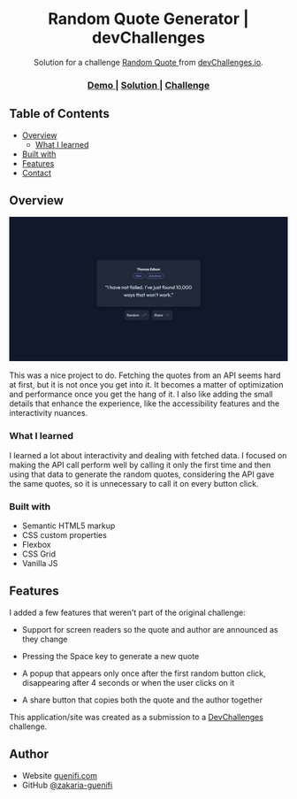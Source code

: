 <!-- Please update value in the {}  -->

<h1 align="center">Random Quote Generator | devChallenges</h1>

<div align="center">
   Solution for a challenge <a href="https://devchallenges.io/challenge/random-quote" target="_blank">Random Quote
</a> from <a href="http://devchallenges.io" target="_blank">devChallenges.io</a>.
</div>

<div align="center">
  <h3>
    <a href="https://zakaria-guenifi.github.io/random-quote-generator/">
      Demo
    </a>
    <span> | </span>
    <a href="https://github.com/zakaria-guenifi/random-quote-generator">
      Solution
    </a>
    <span> | </span>
    <a href="https://devchallenges.io/challenge/random-quote">
      Challenge
    </a>
  </h3>
</div>

<!-- TABLE OF CONTENTS -->

## Table of Contents

- [Overview](#overview)
  - [What I learned](#what-i-learned)
- [Built with](#built-with)
- [Features](#features)
- [Contact](#contact)

<!-- OVERVIEW -->

## Overview

![screenshot](./resources/Screenshot.webp)

This was a nice project to do. Fetching the quotes from an API seems hard at first, but it is not once you get into it. It becomes a matter of optimization and performance once you get the hang of it. I also like adding the small details that enhance the experience, like the accessibility features and the interactivity nuances.

### What I learned

I learned a lot about interactivity and dealing with fetched data. I focused on making the API call perform well by calling it only the first time and then using that data to generate the random quotes, considering the API gave the same quotes, so it is unnecessary to call it on every button click.


### Built with

- Semantic HTML5 markup
- CSS custom properties
- Flexbox
- CSS Grid
- Vanilla JS

## Features

I added a few features that weren’t part of the original challenge:

- Support for screen readers so the quote and author are announced as they change

- Pressing the Space key to generate a new quote

- A popup that appears only once after the first random button click, disappearing after 4 seconds or when the user clicks on it

- A share button that copies both the quote and the author together

This application/site was created as a submission to a [DevChallenges](https://devchallenges.io/challenges-dashboard) challenge.


## Author

- Website [guenifi.com](https://guenifi.com)
- GitHub [@zakaria-guenifi](https://github.com/zakaria-guenifi)
